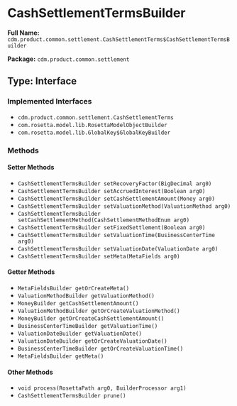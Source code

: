 # CashSettlementTermsBuilder

**Full Name:** `cdm.product.common.settlement.CashSettlementTerms$CashSettlementTermsBuilder`

**Package:** `cdm.product.common.settlement`

## Type: Interface

### Implemented Interfaces

- `cdm.product.common.settlement.CashSettlementTerms`
- `com.rosetta.model.lib.RosettaModelObjectBuilder`
- `com.rosetta.model.lib.GlobalKey$GlobalKeyBuilder`

### Methods

#### Setter Methods

- `CashSettlementTermsBuilder setRecoveryFactor(BigDecimal arg0)`
- `CashSettlementTermsBuilder setAccruedInterest(Boolean arg0)`
- `CashSettlementTermsBuilder setCashSettlementAmount(Money arg0)`
- `CashSettlementTermsBuilder setValuationMethod(ValuationMethod arg0)`
- `CashSettlementTermsBuilder setCashSettlementMethod(CashSettlementMethodEnum arg0)`
- `CashSettlementTermsBuilder setFixedSettlement(Boolean arg0)`
- `CashSettlementTermsBuilder setValuationTime(BusinessCenterTime arg0)`
- `CashSettlementTermsBuilder setValuationDate(ValuationDate arg0)`
- `CashSettlementTermsBuilder setMeta(MetaFields arg0)`

#### Getter Methods

- `MetaFieldsBuilder getOrCreateMeta()`
- `ValuationMethodBuilder getValuationMethod()`
- `MoneyBuilder getCashSettlementAmount()`
- `ValuationMethodBuilder getOrCreateValuationMethod()`
- `MoneyBuilder getOrCreateCashSettlementAmount()`
- `BusinessCenterTimeBuilder getValuationTime()`
- `ValuationDateBuilder getValuationDate()`
- `ValuationDateBuilder getOrCreateValuationDate()`
- `BusinessCenterTimeBuilder getOrCreateValuationTime()`
- `MetaFieldsBuilder getMeta()`

#### Other Methods

- `void process(RosettaPath arg0, BuilderProcessor arg1)`
- `CashSettlementTermsBuilder prune()`

